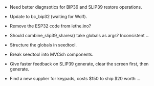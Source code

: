 * Need better diagnsotics for BIP39 and SLIP39 restore operations.

* Update to bc_bip32 (waiting for Wolf).

* Remove the ESP32 code from lethe.ino?

* Should combine_slip39_shares() take globals as args?  Inconsistent ...

* Structure the globals in seedtool.

* Break seedtool into MVCish components.

* Give faster feedback on SLIP39 generate, clear the screen first,
  then generate.

* Find a new supplier for keypads, costs $150 to ship $20 worth ...
